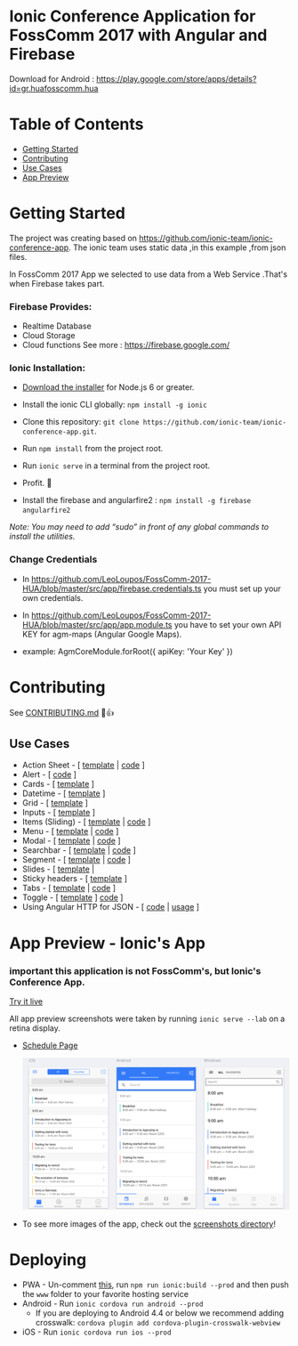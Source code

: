 # Ionic Conference Application for FossComm 2017 with Angular and Firebase

Download for Android : https://play.google.com/store/apps/details?id=gr.huafosscomm.hua


# Table of Contents
 - [Getting Started](#getting-started)
 - [Contributing](#contributing)
 - [Use Cases](#use-cases)
 - [App Preview](#app-preview)




# Getting Started

The project was creating based on https://github.com/ionic-team/ionic-conference-app. The ionic team uses static data ,in this example ,from json files.

In FossComm 2017 App we selected to use data from a Web Service .That's when Firebase takes part.
### Firebase Provides:
 - Realtime Database
 - Cloud Storage
 - Cloud functions
See more : https://firebase.google.com/

### Ionic Installation:
* [Download the installer](https://nodejs.org/) for Node.js 6 or greater.
* Install the ionic CLI globally: `npm install -g ionic`
* Clone this repository: `git clone https://github.com/ionic-team/ionic-conference-app.git`.
* Run `npm install` from the project root.
* Run `ionic serve` in a terminal from the project root.
* Profit. :tada:

* Install the firebase and angularfire2 : `npm install -g firebase angularfire2`

_Note: You may need to add “sudo” in front of any global commands to install the utilities._

### Change Credentials
 - In https://github.com/LeoLoupos/FossComm-2017-HUA/blob/master/src/app/firebase.credentials.ts you must set up your own credentials.

 - In https://github.com/LeoLoupos/FossComm-2017-HUA/blob/master/src/app/app.module.ts you have to set your own API KEY for agm-maps (Angular Google Maps).
 - example: 
 AgmCoreModule.forRoot({
      apiKey: 'Your Key'
    })

# Contributing
See [CONTRIBUTING.md](https://github.com/ionic-team/ionic-conference-app/blob/master/.github/CONTRIBUTING.md) :tada::+1:


## Use Cases

* Action Sheet - [ [template](https://github.com/ionic-team/ionic-conference-app/blob/master/src/pages/speaker-list/speaker-list.html) | [code](https://github.com/ionic-team/ionic-conference-app/blob/master/src/pages/speaker-list/speaker-list.ts) ]
* Alert - [ [code](https://github.com/ionic-team/ionic-conference-app/blob/master/src/pages/schedule/schedule.ts) ]
* Cards - [ [template](https://github.com/ionic-team/ionic-conference-app/blob/master/src/pages/speaker-list/speaker-list.html) ]
* Datetime - [ [template](https://github.com/ionic-team/ionic-conference-app/blob/master/src/pages/about/about.html) ]
* Grid - [ [template](https://github.com/ionic-team/ionic-conference-app/blob/master/src/pages/login/login.html) ]
* Inputs - [ [template](https://github.com/ionic-team/ionic-conference-app/blob/master/src/pages/login/login.html) ]
* Items (Sliding) - [ [template](https://github.com/ionic-team/ionic-conference-app/blob/master/src/pages/schedule/schedule.html) | [code](https://github.com/ionic-team/ionic-conference-app/blob/master/src/pages/schedule/schedule.ts) ]
* Menu - [ [template](https://github.com/ionic-team/ionic-conference-app/blob/master/src/app/app.template.html) |
[code](https://github.com/ionic-team/ionic-conference-app/blob/master/src/app/app.component.ts) ]
* Modal - [ [template](https://github.com/ionic-team/ionic-conference-app/blob/master/src/pages/schedule-filter/schedule-filter.html) | [code](https://github.com/ionic-team/ionic-conference-app/blob/master/src/pages/schedule/schedule.ts) ]
* Searchbar - [ [template](https://github.com/ionic-team/ionic-conference-app/blob/master/src/pages/schedule/schedule.html) | [code](https://github.com/ionic-team/ionic-conference-app/blob/master/src/pages/schedule/schedule.ts) ]
* Segment - [ [template](https://github.com/ionic-team/ionic-conference-app/blob/master/src/pages/schedule/schedule.html) | [code](https://github.com/ionic-team/ionic-conference-app/blob/master/src/pages/schedule/schedule.ts) ]
* Slides - [ [template](https://github.com/ionic-team/ionic-conference-app/blob/master/src/pages/tutorial/tutorial.html) |
* Sticky headers - [ [template](https://github.com/ionic-team/ionic-conference-app/blob/master/src/pages/schedule/schedule.html) ]
* Tabs - [ [template](https://github.com/ionic-team/ionic-conference-app/blob/master/src/pages/tabs/tabs.html) | [code](https://github.com/ionic-team/ionic-conference-app/blob/master/src/pages/tabs/tabs.ts) ]
* Toggle - [ [template](https://github.com/ionic-team/ionic-conference-app/blob/master/src/pages/schedule-filter/schedule-filter.html) ]
[code](https://github.com/ionic-team/ionic-conference-app/blob/master/src/pages/tutorial/tutorial.ts) ]
* Using Angular HTTP for JSON - [ [code](https://github.com/ionic-team/ionic-conference-app/blob/master/src/providers/conference-data.ts) | [usage](https://github.com/ionic-team/ionic-conference-app/blob/master/src/pages/schedule/schedule.ts) ]


# App Preview - Ionic's App

### important this application is not FossComm's, but Ionic's Conference App.

[Try it live](https://ionic-team.github.io/ionic-conference-app/www)

All app preview screenshots were taken by running `ionic serve --lab` on a retina display.

- [Schedule Page](https://github.com/ionic-team/ionic-conference-app/blob/master/src/pages/schedule/schedule.html)

  <img src="resources/screenshots/SchedulePage.png" alt="Schedule">

- To see more images of the app, check out the [screenshots directory](https://github.com/ionic-team/ionic-conference-app/tree/master/resources/screenshots)!


# Deploying

* PWA - Un-comment [this](https://github.com/ionic-team/ionic2-app-base/blob/master/src/index.html#L17), run `npm run ionic:build --prod` and then push the `www` folder to your favorite hosting service
* Android - Run `ionic cordova run android --prod`
  - If you are deploying to Android 4.4 or below we recommend adding crosswalk: `cordova plugin add cordova-plugin-crosswalk-webview`
* iOS - Run `ionic cordova run ios --prod`

